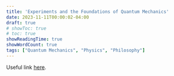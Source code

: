 ```yaml
---
title: 'Experiments and the Foundations of Quantum Mechanics'
date: 2023-11-11T00:00:02-04:00
draft: true
# showToc: true
# toc: true
showReadingTime: true
showWordCount: true
tags: ["Quantum Mechanics", "Physics", "Philosophy"]
---
```


Useful link [here](https://physics.stackexchange.com/questions/133906/are-different-interpretations-of-quantum-mechanics-empirically-distinguishable).